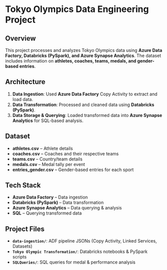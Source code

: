 # Tokyo Olympics Data Engineering Project

## Overview
This project processes and analyzes Tokyo Olympics data using **Azure Data Factory, Databricks (PySpark), and Azure Synapse Analytics**. The dataset includes information on **athletes, coaches, teams, medals, and gender-based entries**.

## Architecture
1. **Data Ingestion**: Used **Azure Data Factory** Copy Activity to extract and load data.
2. **Data Transformation**: Processed and cleaned data using **Databricks (PySpark)**.
3. **Data Storage & Querying**: Loaded transformed data into **Azure Synapse Analytics** for SQL-based analysis.

## Dataset
- **athletes.csv** – Athlete details
- **coaches.csv** – Coaches and their respective teams
- **teams.csv** – Country/team details
- **medals.csv** – Medal tally per event
- **entries_gender.csv** – Gender-based entries for each sport

## Tech Stack
- **Azure Data Factory** – Data ingestion
- **Databricks (PySpark)** – Data transformation
- **Azure Synapse Analytics** – Data querying & analysis
- **SQL** – Querying transformed data

## Project Files
- **`data-ingestion/`**: ADF pipeline JSONs (Copy Activity, Linked Services, Datasets)
- **`Tokyo Olympic Transformation/`**: Databricks notebooks & PySpark scripts
- **`SQLQueries/`**: SQL queries for medal & performance analysis

